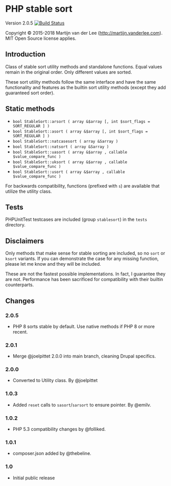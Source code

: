 PHP stable sort
===============
Version 2.0.5
[![Build Status](https://travis-ci.org/vanderlee/PHP-stable-sort-functions.svg)](https://travis-ci.org/vanderlee/PHP-stable-sort-functions)

Copyright &copy; 2015-2018 Martijn van der Lee (http://martijn.vanderlee.com).
MIT Open Source license applies.

Introduction
------------
Class of stable sort utility methods and standalone functions. Equal values
remain in the original order. Only different values are sorted.

These sort utility methods follow the same interface and have the same
functionality and features as the builtin sort utility methods (except they add
guaranteed sort order).

Static methods
--------------
*	`bool StableSort::arsort ( array &$array [, int $sort_flags = SORT_REGULAR ] )`
*	`bool StableSort::asort ( array &$array [, int $sort_flags = SORT_REGULAR ] )`
*	`bool StableSort::natcasesort ( array &Sarray )`
*	`bool StableSort::natsort ( array &Sarray )`
*	`bool StableSort::uasort ( array &$array , callable $value_compare_func )`
*	`bool StableSort::uksort ( array &$array , callable $value_compare_func )`
*	`bool StableSort::usort ( array &$array , callable $value_compare_func )`

For backwards compatibility, functions (prefixed with `s`) are available that
utilize the utility class.

Tests
-----
PHPUnitTest testcases are included (group `stablesort`) in the `tests`
directory.

Disclaimers
-----------
Only methods that make sense for stable sorting are included, so no `sort` or
`ksort` variants. If you can demonstrate the case for any missing function,
please let me know and they will be included.

These are not the fastest possible implementations. In fact, I guarantee they
are not. Performance has been sacrificed for compatibility with their builtin
counterparts.

Changes
-------
### 2.0.5
*   PHP 8 sorts stable by default. Use native methods if PHP 8 or more recent.

### 2.0.1
*	Merge @joelpittet 2.0.0 into main branch, cleaning Drupal specifics.

### 2.0.0
*	Converted to Utility class. By @joelpittet

### 1.0.3
*	Added `reset` calls to `sasort`/`sarsort` to ensure pointer. By @emilv.

### 1.0.2
*	PHP 5.3 compatibility changes by @folliked.

### 1.0.1
*	composer.json added by @thebeline.

### 1.0
*	Initial public release
